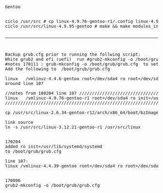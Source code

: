 <pre>
Gentoo


ciclo /usr/src # cp linux-4.9.76-gentoo-r1/.config linux-4.9.95-gentoo/
ciclo /usr/src/linux-4.9.95-gentoo # make && make modules_install && make install && mount /boot && boot-update 

<hr />

Backup grub.cfg prior to running the follwing script:
White grub2 and efi (uefi)  run #grub2-mkconfig -o /boot/grub/grub.cfg  to set grub boot
#notes 170111 : grub-mkconfig -o /boot/grub/grub.cfg  to set grub boot
Add the following to  /boot/grub/grub.cfg

linux   /vmlinuz-4.4.6-gentoo root=/dev/sda4 ro root=/dev/sda4 ro init=/usr/lib/systemd/systemd
around line 107

//notes from 180204 line 107 /////////////////////////////////////////////////////////////////////////
linux   /vmlinuz-4.9.76-gentoo-r1 root=/dev/sda4 ro init=/usr/lib/systemd/systemd
/////////////////////////////////////////////////////////////////////////////////////////////////////

cp /usr/src/linux-2.6.34-gentoo-r12/arch/x86_64/boot/bzImage /boot/kernel-2.6.34-gentoo-r1

link source
ln -s /usr/src/linux-3.12.21-gentoo-r1 /usr/src/linux


170204
added ro init=/usr/lib/systemd/systemd 
to /boot/grub/grub.cfg 

line 107: 
linux /vmlinuz-4.4.39-gentoo root=/dev/sda4 ro root=/dev/sda4 ro init=/usr/lib/systemd/systemd


170806
grub2-mkconfig -o /boot/grub/grub.cfg 


</pre>
